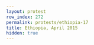 ```yaml
---
layout: protest
row_index: 272
permalink: protests/ethiopia-17
title: Ethiopia, April 2015
hidden: true
---
```

